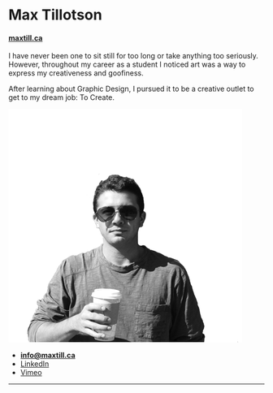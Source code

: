 # Max Tillotson

#### [maxtill.ca](https://maxtill.ca)

I have never been one to sit still for too long or take anything too seriously. However, throughout my career as a student I noticed art was a way to express my creativeness and goofiness.

After learning about Graphic Design, I pursued it to be a creative outlet to get to my dream job:
To Create.

![](face.png)

- **[info@maxtill.ca](mailto:info@maxtill.ca)**
- [LinkedIn](https://www.linkedin.com/in/max-tillotson)
- [Vimeo](https://vimeo.com/maxtillotson)

---
